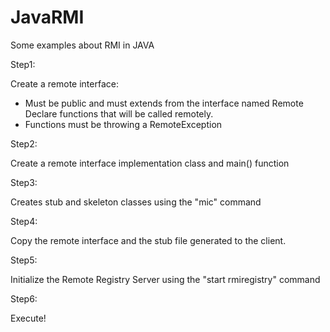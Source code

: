 # JavaRMI

Some examples about RMI in JAVA

Step1:

Create a remote interface: 

+ Must be public and must extends from the interface named Remote
Declare functions that will be called remotely. 
+ Functions must be throwing a RemoteException

Step2:

Create a remote interface implementation class and main() function

Step3:

Creates stub and skeleton classes using the "mic" command

Step4:

Copy the remote interface and the stub file generated to the client.

Step5:

Initialize the Remote Registry Server using the "start rmiregistry" command

Step6:

Execute!